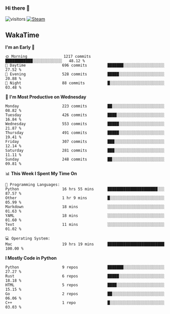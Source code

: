 ### Hi there 👋

![visitors](https://visitor-badge.glitch.me/badge?page_id=zhourunlai)
[![Steam](https://img.shields.io/badge/dynamic/json?url=https%3A%2F%2Fapi.swo.moe%2Fstats%2Fsteamgames%2F76561198285156854&query=count&color=0b1a37&label=Steam&labelColor=134375&logo=steam&suffix=+games&cacheSeconds=3600)](http://steamcommunity.com/profiles/76561198285156854)

## WakaTime
<!--START_SECTION:waka-->
**I'm an Early 🐤** 

```text
🌞 Morning                1217 commits        ████████████░░░░░░░░░░░░░   48.12 % 
🌆 Daytime                696 commits         ███████░░░░░░░░░░░░░░░░░░   27.52 % 
🌃 Evening                528 commits         █████░░░░░░░░░░░░░░░░░░░░   20.88 % 
🌙 Night                  88 commits          █░░░░░░░░░░░░░░░░░░░░░░░░   03.48 % 
```
📅 **I'm Most Productive on Wednesday** 

```text
Monday                   223 commits         ██░░░░░░░░░░░░░░░░░░░░░░░   08.82 % 
Tuesday                  426 commits         ████░░░░░░░░░░░░░░░░░░░░░   16.84 % 
Wednesday                553 commits         █████░░░░░░░░░░░░░░░░░░░░   21.87 % 
Thursday                 491 commits         █████░░░░░░░░░░░░░░░░░░░░   19.41 % 
Friday                   307 commits         ███░░░░░░░░░░░░░░░░░░░░░░   12.14 % 
Saturday                 281 commits         ███░░░░░░░░░░░░░░░░░░░░░░   11.11 % 
Sunday                   248 commits         ██░░░░░░░░░░░░░░░░░░░░░░░   09.81 % 
```


📊 **This Week I Spent My Time On** 

```text
💬 Programming Languages: 
Python                   16 hrs 55 mins      ██████████████████████░░░   87.57 % 
Other                    1 hr 9 mins         █░░░░░░░░░░░░░░░░░░░░░░░░   05.99 % 
Markdown                 18 mins             ░░░░░░░░░░░░░░░░░░░░░░░░░   01.63 % 
YAML                     18 mins             ░░░░░░░░░░░░░░░░░░░░░░░░░   01.60 % 
Text                     11 mins             ░░░░░░░░░░░░░░░░░░░░░░░░░   01.02 % 

💻 Operating System: 
Mac                      19 hrs 19 mins      █████████████████████████   100.00 % 
```

**I Mostly Code in Python** 

```text
Python                   9 repos             ███████░░░░░░░░░░░░░░░░░░   27.27 % 
Rust                     6 repos             █████░░░░░░░░░░░░░░░░░░░░   18.18 % 
HTML                     5 repos             ████░░░░░░░░░░░░░░░░░░░░░   15.15 % 
Go                       2 repos             ██░░░░░░░░░░░░░░░░░░░░░░░   06.06 % 
C++                      1 repo              █░░░░░░░░░░░░░░░░░░░░░░░░   03.03 % 
```




<!--END_SECTION:waka-->
